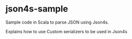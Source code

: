 # json4s-sample
Sample code in Scala to parse JSON using Json4s.

Explains how to use Custom serializers to be used in Json4s
